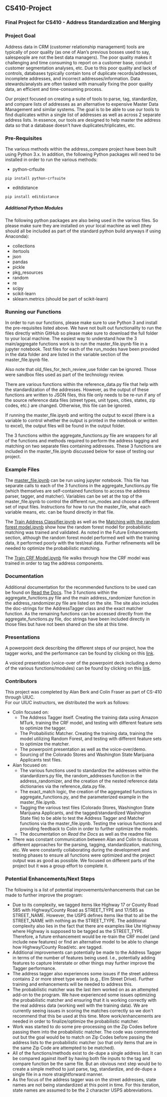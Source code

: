 ## CS410-Project
### Final Project for CS410 - Address Standardization and Merging

### Project Goal
Address data in CRM (customer relationship management) tools are typically of poor quality (as one of Alan’s previous bosses used to say, salespeople are not the best data managers).  The poor quality makes it challenging and time consuming to report on a customer base, conduct customer segmentation analyses, etc.  Due to this poor quality and lack of controls, databases typically contain tons of duplicate records/addresses, incomplete addresses, and incorrect addresses/information.  Data stewards/analysts are often tasked with manually fixing the poor quality data, an efficient and time-consuming process.

Our project focused on creating a suite of tools to parse, tag, standardize, and compare lists of addresses as an alternative to expensive Master Data Management and similar systems.  The goal is to be able to use our tools to find duplicates within a single list of addresses as well as across 2 separate address lists.  In essence, our tools are designed to help master the address data so that a database doesn't have duplicates/triplicates, etc.

### Pre-Requisites
The various methods within the address_compare project have been built using Python 3.x. In addition, the following Python packages will need to be installed in order to run the various methods:

- python-crfsuite
```
pip install python-crfsuite
```
- editdistance
```
pip install editdistance
```

##### Additional Python Modules
The following python packages are also being used in the various files.  So please make sure they are installed on your local machine as well (they should all be included as part of the standard python build anyways if using Anaconda):
- collections
- itertools
- json
- pandas
- pickle
- pkg_resources
- random
- re
- scipy
- scikit-learn
- sklearn.metrics (should be part of scikit-learn)


### Running our Functions
In order to run our functions, please make sure to use Python 3 and install the pre-requisites listed above.  We have not built out functionality to run the files directly within GitHub so please make sure to download the full folder to your local machine.  The easiest way to understand how the 3 main/aggregate functions work is to run the master_file.ipynb file in a jupyter notebook.  Test files for each of the run_modes have been provided in the data folder and are listed in the variable section of the master_file.ipynb file.

Also note that old_files_for_tech_review_use folder can be ignored.  Those were sandbox files used as part of the technology review.

There are various functions within the reference_data.py file that help with the standardization of the addresses.  However, as the output of these functions are written to JSON files, this file only needs to be re-run if any of the source reference data files (street types, unit types, cities, states, zip codes, etc.) are changed.  Otherwise, this file can be ignored. 

If running the master_file.ipynb and writing the output to excel (there is a variable to control whether the output is printed in the notebook or written to excel), the output files will be found in the output folder.

The 3 functions within the aggregate_functions.py file are wrappers for all of the functions and methods required to perform the address tagging and matching on two separate files containing addresses.  These 3 functions are included in the master_file.ipynb discussed below for ease of testing our project.

### Example Files
The [master_file.ipynb](https://github.com/aberk104/CS410-Project/blob/master/master_file.ipynb) can be run using jupyter notebook.
This file has separate calls to each of the 3 functions in the aggregate_functions.py file (which themselves are self-contained functions to access the address parser, tagger, and matcher).
Variables can be set at the top of the master_file.ipynb to control the different run_modes and choose a different set of input files.
Instructions for how to run the master_file, what each variable means, etc. can be found directly in that file.

The [Train Address Classifier.ipynb](https://github.com/aberk104/CS410-Project/blob/master/Train%20Address%20Classifier.ipynb) as well as the [Matching with the random forest model.ipynb](https://github.com/aberk104/CS410-Project/blob/master/Matching%20with%20the%20random%20forest%20model.ipynb) show how the random forest model for probabilistic matching was trained and validated.  As noted in the Future Enhancements section, although the random forest model performed well with the training data, it performed poorly with the test/real data.  Further refinements will be needed to optimize the probabilistic matching.

The [Train CRF Model.ipynb](https://github.com/aberk104/CS410-Project/blob/master/Train%20CRF%20Model.ipynb) file walks through how the CRF model was trained in order to tag the address components.

### Documentation
Additional documentation for the recommended functions to be used can be found on [Read the Docs](http://cs410-project-address-tagging-and-matching.readthedocs.io/en/latest/).
The 3 functions within the aggregate_functions.py file and the main address_randomizer function in the address_randomizer.py file are listed on the site.  The site also includes the doc-strings for the AddressTagger class and the exact matcher function.
As the remaining functions can be accessed directly from the aggregate_functions.py file, doc strings have been included directly in those files but have not been shared on the site at this time.

### Presentations
A powerpoint deck describing the different steps of our project, how the tagger works, and the performance can be found by clicking on this [link](https://docs.google.com/presentation/d/1j0d68tpCN3YOiGgo-3gNN9E-0Qbb-jnMm7UCqk6gkLU/edit?usp=sharing).

A voiced presentation (voice-over of the powerpoint deck including a demo of the various functions/modules) can be found by clicking on this [link](https://drive.google.com/file/d/1ZXeZ6jLGoNvRAFzYxuJWbp89l_2fIv5B/view?usp=sharing).

### Contributors
This project was completed by Alan Berk and Colin Fraser as part of CS-410 through UIUC.  
For our UIUC instructors, we distributed the work as follows:
- Colin focused on:
  - The Address Tagger itself. Creating the training data using Amazon MTurk, training the CRF model, and testing with different feature sets to optimize the tagger.
  - The Probabilistic Matcher. Creating the training data, training the model utilizing Random Forest, and testing with different feature sets to optimize the matcher.
  - The powerpoint presentation as well as the voice-over/demo.
  - Sourcing of the Colorado Stores and Washington State Marijuana Applicants test files.
- Alan focused on:
  - The various functions used to standardize the addresses within the standardizers.py file, the random_addresses function in the address_randomizer, and the creation of the nested reference data dictionaries via the reference_data.py file.
  - The exact_match logic, the creation of the aggregated functions in aggregate_functions.py, and the parameterized example in the master_file.ipynb.
  - Tagging the various test files (Colorado Stores, Washington State Marijuana Applicants, and the tagged/standardized Washington State file) to be able to test the Address Tagger and Matcher functions via the master_file.ipynb.  Testing the various functions and providing feedback to Colin in order to further optimize the models.
  - The documentation on *Read the Docs* as well as the readme file
- There was constant communication between Alan and Colin to discuss different approaches for the parsing, tagging, standardization, matching, etc. We were constantly collaborating during the development and testing phases to ensure all functions were optimized and the project output was as good as possible.  We focused on different parts of the project but it was a group effort to complete it.

### Potential Enhancements/Next Steps
The following is a list of potential improvements/enhancements that can be made to further improve the program:
- Due to its complexity, we tagged items like Highway 17 or County Road 585 with Highway/County Road as STREET_TYPE and 17/585 as STREET_NAME.  However, the USPS defines items like that to all be the STREET_NAME with nothing as the STREET_TYPE.  The additional complexity also lies in the fact that there are examples like Ute Highway where Highway is supposed to be tagged as the STREET_TYPE.  Therefore, a future enhancement would be re-train the CRF model (and include new features) or find an alternative model to be able to change how Highway/County Road/etc. are tagged.
- Additional improvements can potentially be made to the Address Tagger in terms of the number of features being used.  I.e., potentially adding features to capture Interstate or other things may further improve the Tagger performance.
- The address tagger also experiences some issues if the street address contains 2 or more street type words (e.g., Elm Street Drive). Further training and enhancements will be needed to address this.
- The probabilistic matcher was the last item worked on as an attempted add-on to the program.  We have experienced some issues optimizing the probabilistic matcher and ensuring that it is working correctly with the real address data (working well with the training data).  We are currently seeing issues in scoring the matches correctly so we don't recommend that this be used at this time.  More work/enhancements are needed in order to finalize/optimize the probabilistic matcher.
- Work was started to do some pre-processing on the Zip Codes before passing them into the probabilistic matcher.  The code was commented out but the goal would be to match on Zip Codes before passing the address lists to the probabilistic matcher (so that only items that are in the same Zip Code are attempted to be matched).
- All of the functions/methods exist to de-dupe a single address list. It can be compared against itself by having both file inputs to the tag and compare function be the same file.  But an obvious next step would be to create a simple method to just parse, tag, standardize, and de-dupe a single file in a more straightforward manner.
- As the focus of the address tagger was on the street addresses, state names are not being standardized at this point in time. For this iteration, state names are assumed to be the 2 character USPS abbreviations.
